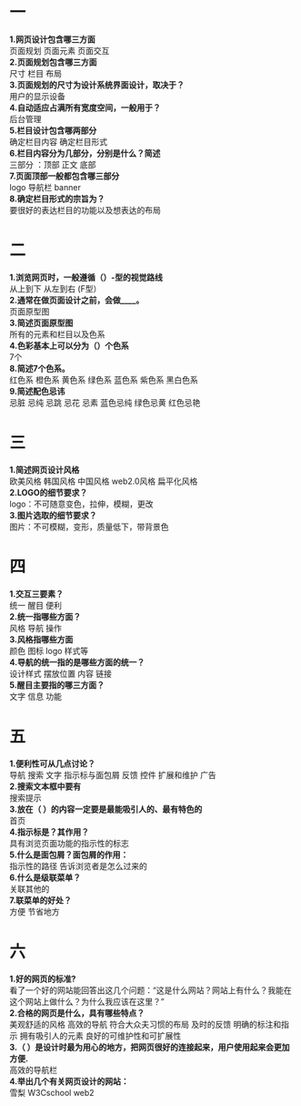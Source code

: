 # 一
**1.网页设计包含哪三方面**  
页面规划 页面元素 页面交互  
**2.页面规划包含哪三方面**  
尺寸 栏目 布局  
**3.页面规划的尺寸为设计系统界面设计，取决于？**  
用户的显示设备  
**4.自动适应占满所有宽度空间，一般用于？**  
后台管理   
**5.栏目设计包含哪两部分**  
确定栏目内容 确定栏目形式  
**6.栏目内容分为几部分，分别是什么？简述**  
三部分 ：顶部 正文 底部  
**7.页面顶部一般都包含哪三部分**  
logo 导航栏 banner     
**8.确定栏目形式的宗旨为？**  
要很好的表达栏目的功能以及想表达的布局  
# 二
**1.浏览网页时，一般遵循（）-型的视觉路线**  
从上到下 从左到右 (F型）   
**2.通常在做页面设计之前，会做____。**  
页面原型图  
**3.简述页面原型图**  
所有的元素和栏目以及色系  
**4.色彩基本上可以分为（）个色系**  
7个  
**8.简述7个色系。**  
红色系 橙色系 黄色系 绿色系 蓝色系 紫色系 黑白色系  
**9.简述配色忌讳**  
忌脏 忌纯 忌跳 忌花 忌素 蓝色忌纯 绿色忌黄 红色忌艳  
# 三
**1.简述网页设计风格**  
欧美风格 韩国风格 中国风格 web2.0风格 扁平化风格    
**2.LOGO的细节要求？**  
logo：不可随意变色，拉伸，模糊，更改  
**3.图片选取的细节要求？**  
图片：不可模糊，变形，质量低下，带背景色   
# 四
**1.交互三要素？**  
统一 醒目 便利  
**2.统一指哪些方面？**  
风格 导航 操作  
**3.风格指哪些方面**  
颜色 图标 logo 样式等  
**4.导航的统一指的是哪些方面的统一？**  
设计样式 摆放位置 内容 链接   
**5.醒目主要指的哪三方面？**  
文字 信息 功能  
# 五
**1.便利性可从几点讨论？**  
导航 搜索 文字 指示标与面包屑 反馈 控件 扩展和维护 广告  
**2.搜索文本框中要有**  
搜索提示  
**3.放在（ ）的内容一定要是最能吸引人的、最有特色的**  
首页  
**4.指示标是？其作用？**  
具有浏览页面功能的指示性的标志  
**5.什么是面包屑？面包屑的作用：**  
指示性的路径 告诉浏览者是怎么过来的  
**6.什么是级联菜单？**  
关联其他的  
**7.联菜单的好处？**  
方便 节省地方  
# 六
**1.好的网页的标准?**  
看了一个好的网站能回答出这几个问题：“这是什么网站？网站上有什么？我能在这个网站上做什么？为什么我应该在这里？”  
**2.合格的网页是什么，具有哪些特点？**  
美观舒适的风格 高效的导航 符合大众夫习惯的布局 及时的反馈 明确的标注和指示 拥有吸引人的元素 良好的可维护性和可扩展性  
**3.（ ）是设计时最为用心的地方，把网页很好的连接起来，用户使用起来会更加方便.**  
高效的导航栏  
**4.举出几个有关网页设计的网站：**  
雪梨 W3Cschool web2  
